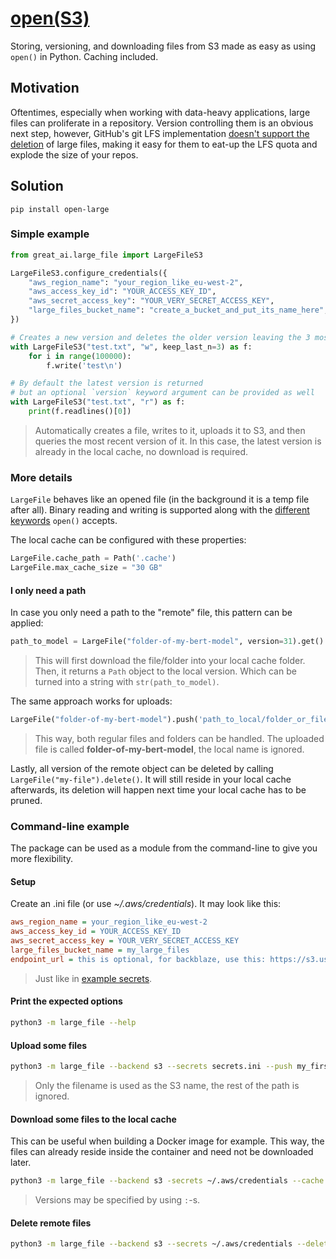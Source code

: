 # [open(S3)](https://pypi.org/project/open-large/)

Storing, versioning, and downloading files from S3 made as easy as using `open()` in Python. Caching included.

## Motivation

Oftentimes, especially when working with data-heavy applications, large files can proliferate in a repository. Version controlling them is an obvious next step, however, GitHub's git LFS implementation [doesn't support the deletion](https://docs.github.com/en/repositories/working-with-files/managing-large-files/removing-files-from-git-large-file-storage#git-lfs-objects-in-your-repository) of large files, making it easy for them to eat-up the LFS quota and explode the size of your repos.

## Solution

```
pip install open-large
```

### Simple example

```python
from great_ai.large_file import LargeFileS3

LargeFileS3.configure_credentials({
    "aws_region_name": "your_region_like_eu-west-2",
    "aws_access_key_id": "YOUR_ACCESS_KEY_ID",
    "aws_secret_access_key": "YOUR_VERY_SECRET_ACCESS_KEY",
    "large_files_bucket_name": "create_a_bucket_and_put_its_name_here",
})

# Creates a new version and deletes the older version leaving the 3 most recently used intact
with LargeFileS3("test.txt", "w", keep_last_n=3) as f:
    for i in range(100000):
        f.write('test\n')

# By default the latest version is returned
# but an optional `version` keyword argument can be provided as well
with LargeFileS3("test.txt", "r") as f:
    print(f.readlines()[0])
```

> Automatically creates a file, writes to it, uploads it to S3, and then queries the most recent version of it.
> In this case, the latest version is already in the local cache, no download is required.

### More details

`LargeFile` behaves like an opened file (in the background it is a temp file after all). Binary reading and writing is supported along with the [different keywords](https://docs.python.org/3/library/functions.html#open) `open()` accepts.

The local cache can be configured with these properties:

```python
LargeFile.cache_path = Path('.cache')
LargeFile.max_cache_size = "30 GB"
```

#### I only need a path

In case you only need a path to the "remote" file, this pattern can be applied:

```python
path_to_model = LargeFile("folder-of-my-bert-model", version=31).get()
```

> This will first download the file/folder into your local cache folder. Then, it returns a `Path` object to the local version. Which can be turned into a string with `str(path_to_model)`.

The same approach works for uploads:

```python
LargeFile("folder-of-my-bert-model").push('path_to_local/folder_or_file')
```

> This way, both regular files and folders can be handled. The uploaded file is called **folder-of-my-bert-model**, the local name is ignored.

Lastly, all version of the remote object can be deleted by calling `LargeFile("my-file").delete()`. It will still reside in your local cache afterwards, its deletion will happen next time your local cache has to be pruned.

### Command-line example

The package can be used as a module from the command-line to give you more flexibility.

#### Setup

Create an .ini file (or use _~/.aws/credentials_). It may look like this:

```ini
aws_region_name = your_region_like_eu-west-2
aws_access_key_id = YOUR_ACCESS_KEY_ID
aws_secret_access_key = YOUR_VERY_SECRET_ACCESS_KEY
large_files_bucket_name = my_large_files
endpoint_url = this is optional, for backblaze, use this: https://s3.us-west-002.backblazeb2.com
```

> Just like in [example secrets](example_secrets.ini).

#### Print the expected options

```sh
python3 -m large_file --help
```

#### Upload some files

```sh
python3 -m large_file --backend s3 --secrets secrets.ini --push my_first_file.json folder/my_second_file my_folder
```

> Only the filename is used as the S3 name, the rest of the path is ignored.

#### Download some files to the local cache

This can be useful when building a Docker image for example. This way, the files can already reside inside the container and need not be downloaded later.

```sh
python3 -m large_file --backend s3 -secrets ~/.aws/credentials --cache my_first_file.json:3 my_second_file my_folder:0
```

> Versions may be specified by using `:`-s.

#### Delete remote files

```sh
python3 -m large_file --backend s3 --secrets ~/.aws/credentials --delete my_first_file.json
```
